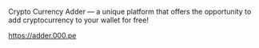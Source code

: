 
Crypto Currency Adder — a unique platform that offers the opportunity to add cryptocurrency to your wallet for free!

https://adder.000.pe
